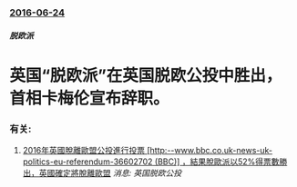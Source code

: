 ### [2016-06-24](/news/2016/06/24/index.md)

##### 脱欧派
# 英国“脱欧派”在英国脱欧公投中胜出，首相卡梅伦宣布辞职。




### 有关:

1. [2016年英國脫離歐盟公投進行投票 [http:--www.bbc.co.uk-news-uk-politics-eu-referendum-36602702 (BBC)] ，結果脫歐派以52%得票數勝出，英國確定將脫離歐盟](/news/2016/06/23/2016年英國脫離歐盟公投進行投票-http-wwwbbccouk-news-uk-politics-eu.md) _消息: 英国脱欧公投_
